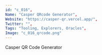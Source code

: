 ```yaml
--- 
id: "c_016", 
Name: "Casper QRcode Generator", 
Website: "https://casper-qr.vercel.app/", 
Twitter: "", 
Tags: "Tooling, Explorers, Oracles", 
Image: "c_016_qrcode.png" 
--- 
```

<!--lang:en--> 
Casper QR Code Generator
<!--lang:es--] 
Generador de código QR Casper
<!--lang:de--] 
Casper QR-Code-Generator
<!--lang:fr--] 
Générateur de code QR Casper
<!--lang:pl--] 
Generator kodów QR Casper
<!--lang:uk--] 
Генератор QR-коду Casper
[!--lang:*--> 
